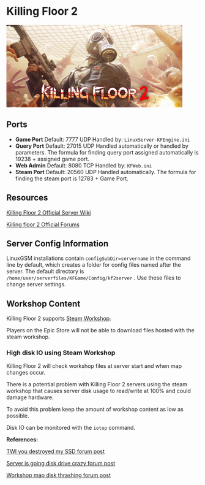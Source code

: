 # Killing Floor 2

![](../.gitbook/assets/kf2banner.jpg)

## Ports

* **Game Port** Default: 7777 UDP Handled by: `LinuxServer-KFEngine.ini`&#x20;
* **Query Port** Default: 27015 UDP Handled automatically or handled by parameters. The formula for finding query port assigned automatically is 19238 + assigned game port.&#x20;
* **Web Admin** Default: 8080 TCP Handled by: `KFWeb.ini`&#x20;
* **Steam Port** Default: 20560 UDP Handled automatically. The formula for finding the steam port is 12783 + Game Port.

## Resources

[Killing Floor 2 Official Server Wiki](https://wiki.tripwireinteractive.com/index.php?title=Dedicated\_Server\_%28Killing\_Floor\_2%29)

[Killing floor 2 Official Forums](https://forums.tripwireinteractive.com/index.php?categories/killing-floor-2.25/)

## Server Config Information

LinuxGSM installations contain `configSubDir=servername` in the command line by default, which creates a folder for config files named after the server. The default directory is `/home/user/serverfiles/KFGame/Config/kf2server` . Use these files to change server settings.

## Workshop Content

Killing Floor 2 supports [Steam Workshop](../steamcmd/workshop.md).&#x20;

Players on the Epic Store will not be able to download files hosted with the steam workshop.

### High disk IO using Steam Workshop

Killing Floor 2 will check workshop files at server start and when map changes occur.

There is a potential problem with Killing Floor 2 servers using the steam workshop that causes server disk usage to read/write at 100% and could damage hardware.

To avoid this problem keep the amount of workshop content as low as possible.&#x20;

Disk IO can be monitored with the `iotop` command.

**References:**

[TWI you destroyed my SSD forum post](https://forums.tripwireinteractive.com/index.php?threads/twi-you-destroyed-my-kf2-servers-ssd.2334936/)

[Server is going disk drive crazy forum post](https://forums.tripwireinteractive.com/index.php?threads/server-is-going-disk-drive-crazy.2333489/)

[Workshop map disk thrashing forum post](https://forums.tripwireinteractive.com/index.php?threads/workshop-map-disk-thrashing-is-back.2335275/)







